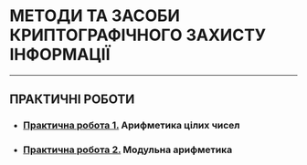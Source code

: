 # **МЕТОДИ ТА ЗАСОБИ КРИПТОГРАФІЧНОГО ЗАХИСТУ ІНФОРМАЦІЇ**
***
## **ПРАКТИЧНІ РОБОТИ**
- ### [**Практична робота 1.**](/2_PRACKT/CIB_2022_Prackt_01_.pdf) **Арифметика цілих чисел**
- ### [**Практична робота 2.**]( .pdf) **Модульна арифметика**
